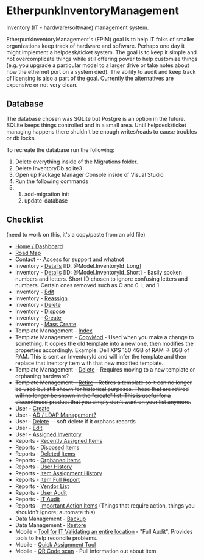 # EtherpunkInventoryManagement
Inventory (IT - hardware/software) management system.

EtherpunkInventoryManagement's (EPIM) goal is to help IT folks of smaller organizations keep track of hardware and software.
Perhaps one day it might implement a helpdesk/ticket system.
The goal is to keep it simple and not overcomplicate things while still offering power to help customize things (e.g. you upgrade a particular model to a larger drive or take notes about how the ethernet port on a system died).
The ability to audit and keep track of licensing is also a part of the goal.
Currently the alternatives are expensive or not very clean.

## Database
The database chosen was SQLite but Postgre is an option in the future.
SQLite keeps things controlled and in a small area. Until helpdesk/ticket managing happens there shuldn't be enough writes/reads to cause troubles or db locks.

To recreate the database run the following:

1. Delete everything inside of the Migrations folder.
2. Delete InventoryDb.sqlite3
3. Open up Package Manager Console inside of Visual Studio
4. Run the following commands
5. 1. add-migration init
   2. update-database

## Checklist
(need to work on this, it's a copy/paste from an old file)
<ul>
    <li><a href="/Home/Index">Home / Dashboard</a></li>
    <li><a href="/Home/RoadMap">Road Map</a></li>
    <li><a href="/Home/Contact">Contact</a> -- Access for support and whatnot</li>
    <li>Inventory - <a href="/Inventory/Details/@Model.InventoryId_Long">Details</a> [ID: @Model.InventoryId_Long]</a></li>
    <li>Inventory - <a href="/Inventory/Details/@Model.InventoryId_Short">Details</a> [ID: @Model.InventoryId_Short]</a> - Easily spoken numbers and letters. Short ID chosen to ignore confusing letters and numbers. Certain ones removed such as O and 0. L and 1.</li>
    <li>Inventory - <a href="/Inventory/Edit/@Model.InventoryId_Long">Edit</a></li>
    <li>Inventory - <a href="/Inventory/Reassign/@Model.InventoryId_Long">Reassign</a></li>
    <li>Inventory - <a href="/Inventory/Delete/@Model.InventoryId_Long">Delete</a></li>
    <li>Inventory - <a href="/Inventory/Dispose/@Model.InventoryId_Long">Dispose</a></li>
    <li>Inventory - <a href="/Inventory/Delete/@Model.InventoryId_Long">Create</a></li>
    <li>Inventory - <a href="/Inventory/Delete/@Model.InventoryId_Long">Mass Create</a></li>
    <li>Template Management - <a href="#">Index</a></li>
    <li>Template Management - <a href="/Templates/CopyMod/@Model.InventoryId_Long">CopyMod</a> - Used when you make a change to something. It copies the old template into a new one, then modifies the properties accordingly. Example: Dell XPS 150 4GB of RAM -> 8GB of RAM. This is sent an InventoryId and will infer the template and then replace that inentory item with that new modified template.</li>
    <li>Template Management - <a href="/Templates/Delete/@Model.InventoryTemplateId">Delete</a> - Requires moving to a new template or orphaning hardware?</li>
    <li><strike>Template Management - <a href="/Templates/Retire/@Model.InventoryTemplateId">Retire</a> - Retires a template so it can no longer be used but still shown for historical purposes. Those that are retired will no longer be shown in the "create" list. This is useful for a discontinued product that you simply don't want on your list anymore.</strike></li>
    <li>User - <a href="#">Create</a></li>
    <li>User - <a href="#">AD / LDAP Management?</a></li>
    <li>User - <a href="#">Delete</a> -- soft delete if it orphans records</li>
    <li>User - <a href="#">Edit</a></li>
    <li>User - <a href="#">Assigned Inventory</a></li>
    <li>Reports - <a href="#">Recently Assigned Items</a></li>
    <li>Reports - <a href="#">Disposed Items</a></li>
    <li>Reports - <a href="#">Deleted Items</a></li>
    <li>Reports - <a href="#">Orphaned Items</a></li>
    <li>Reports - <a href="#">User History</a></li>
    <li>Reports - <a href="#">Item Assignment History</a></li>
    <li>Reports - <a href="#">Item Full Report</a></li>
    <li>Reports - <a href="#">Vendor List</a></li>
    <li>Reports - <a href="#">User Audit</a></li>
    <li>Reports - <a href="#">IT Audit</a></li>
    <li>Reports - <a href="#">Important Action Items</a> (Things that require action, things you shouldn't ignore; automate this)</li>
    <li>Data Management - <a href="#">Backup</a></li>
    <li>Data Management - <a href="#">Restore</a></li>
    <li>Mobile - <a href="#">Tool for IT Validating an entire location</a> - "Full Audit". Provides tools to help reconcile problems.</li>
    <li>Mobile - <a href="#">Quick Assignment Tool</a></li>
    <li>Mobile - <a href="#">QR Code scan</a> - Pull information out about item</li>
</ul>
